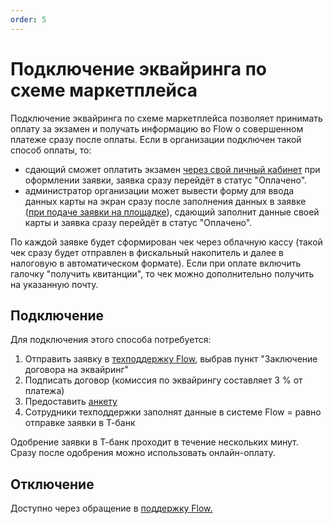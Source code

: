 ```yaml
---
order: 5
---
```


# Подключение эквайринга по схеме маркетплейса

Подключение эквайринга по схеме маркетплейса позволяет принимать оплату за экзамен и получать информацию во Flow о совершенном платеже сразу после оплаты. Если в организации подключен такой способ оплаты, то:

* сдающий сможет оплатить экзамен [через свой личный кабинет](oplata-pri-onlain-podache-zayavki.md) при оформлении заявки, заявка сразу перейдёт в статус "Оплачено".
* администратор организации может вывести форму для ввода данных карты на экран сразу после заполнения данных в заявке ([при подаче заявки на площадке](oplata-na-ploshadke.md)), сдающий заполнит данные своей карты и заявка сразу перейдёт в статус "Оплачено".

По каждой заявке будет сформирован чек через облачную кассу (такой чек сразу будет отправлен в фискальный накопитель и далее в налоговую в автоматическом формате). Если при оплате включить галочку "получить квитанции", то чек можно дополнительно получить на указанную почту.

## Подключение

Для подключения этого способа потребуется:

1. Отправить заявку в [техподдержку Flow](https://forms.yandex.ru/cloud/662cbe9243f74fea695ffa27/), выбрав пункт "Заключение договора на эквайринг"
2. Подписать договор (комиссия по эквайрингу составляет 3 % от платежа)
3. Предоставить [анкету](anketa-dlya-t-banka.md)
4. Сотрудники техподдержки заполнят данные в системе Flow =  равно отправке заявки в Т-банк

Одобрение заявки в Т-банк проходит в течение нескольких минут. Сразу после одобрения можно использовать онлайн-оплату.

## Отключение

Доступно через обращение в [поддержку Flow. ](https://forms.yandex.ru/cloud/662cbe9243f74fea695ffa27/)